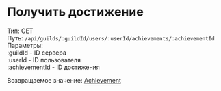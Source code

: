 # Получить достижение

Тип: GET\
Путь: `/api/guilds/:guildId/users/:userId/achievements/:achievementId`\
Параметры: \
:guildId - ID сервера\
:userId - ID пользователя\
:achievementId - ID достижения

Возвращаемое значение: [Achievement](../data-types/achievement.md)
